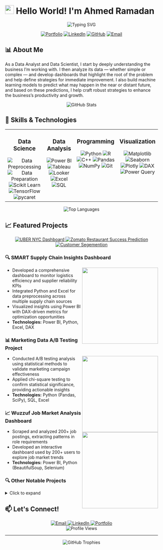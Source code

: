 # <img src="https://raw.githubusercontent.com/TheDudeThatCode/TheDudeThatCode/master/Assets/Hi.gif" width="29px"> Hello World! I'm Ahmed Ramadan

<div align="center">
  <img src="https://readme-typing-svg.herokuapp.com?font=Fira+Code&pause=1000&color=0969DA&center=true&vCenter=true&width=435&lines=Data+Scientist;Data+Analyst;" alt="Typing SVG" />
</div>

<p align="center">
  <a href="https://ahmed-ramadan-portfolio.vercel.app/"><img src="https://img.shields.io/badge/Portfolio-FF5722?style=for-the-badge&logo=todoist&logoColor=white" alt="Portfolio" /></a>
  <a href="https://www.linkedin.com/in/ahmed-ramadan-2273b6370/"><img src="https://img.shields.io/badge/LinkedIn-0077B5?style=for-the-badge&logo=linkedin&logoColor=white" alt="LinkedIn" /></a>
  <a href="https://github.com/AhmedRamadan74"><img src="https://img.shields.io/badge/GitHub-100000?style=for-the-badge&logo=github&logoColor=white" alt="GitHub" /></a>
  <a href="mailto:ahmedcoolahmed17@gmail.com"><img src="https://img.shields.io/badge/Email-D14836?style=for-the-badge&logo=gmail&logoColor=white" alt="Email" /></a>
</p>

## 📊 About Me

As a Data Analyst and Data Scientist, I start by deeply understanding the business I’m working with. I then analyze its data — whether simple or complex — and develop dashboards that highlight the root of the problem and help define strategies for immediate improvement. I also build machine learning models to predict what may happen in the near or distant future, and based on these predictions, I help craft robust strategies to enhance the business’s productivity and growth.

<p align="center">
  <img src="https://github-readme-stats.vercel.app/api?username=AhmedRamadan74&show_icons=true&theme=tokyonight&hide_border=true" alt="GitHub Stats" />
</p>

## 🚀 Skills & Technologies

<table>
  <tr>
    <td valign="top" width="33%">
      <h3 align="center">Data Science</h3>
      <div align="center">  
        <img src="https://img.shields.io/badge/Data%20Preprocessing-red?style=for-the-badge&logo=Data%20Preprocessing&logoColor=white&label=Skill&labelColor=black" alt="Data Preprocessing" />
        <img src="https://img.shields.io/badge/Data%20Preparation-yellow?style=for-the-badge&logo=Data%20Preparation&logoColor=white&label=Skill&labelColor=black" alt="Data Preparation" />
        <img src="https://img.shields.io/badge/Scikit_Learn-blue?style=for-the-badge&logo=Scikit%20Learn&logoColor=white" alt="Scikit Learn" />
        <img src="https://img.shields.io/badge/TensorFlow-orange?style=for-the-badge&logo=TensorFlow&logoColor=white" alt="TensorFlow" />
        <img src="https://img.shields.io/badge/pycaret-blue?style=for-the-badge&logo=pycaret&logoColor=white" alt="pycaret" />
      </div>
    </td>
    <td valign="top" width="33%">
      <h3 align="center">Data Analysis</h3>
      <div align="center">  
        <img src="https://img.shields.io/badge/Power%20BI-%23F2C811.svg?style=for-the-badge&logo=powerbi&logoColor=white" alt="Power BI" />
        <img src="https://img.shields.io/badge/Tableau-E97627?style=for-the-badge&logo=tableau&logoColor=white" alt="Tableau" />
        <img src="https://img.shields.io/badge/Looker-blue?style=for-the-badge&logo=Looker&logoColor=white" alt="Looker" />
        <img src="https://img.shields.io/badge/Excel-217346?style=for-the-badge&logo=microsoft-excel&logoColor=white" alt="Excel" />
        <img src="https://img.shields.io/badge/SQL-%2300758F.svg?style=for-the-badge&logo=sqlite&logoColor=white" alt="SQL" />
      </div>
    </td>
    <td valign="top" width="33%">
      <h3 align="center">Programming</h3>
      <div align="center">  
        <img src="https://img.shields.io/badge/python-%233776AB.svg?style=for-the-badge&logo=python&logoColor=white" alt="Python" />
        <img src="https://img.shields.io/badge/R-%23276DC3.svg?style=for-the-badge&logo=r&logoColor=white" alt="R" />
        <img src="https://img.shields.io/badge/C%2B%2B-blue?style=for-the-badge&logo=C%2B%2B&logoColor=white" alt="C++" />
        <img src="https://img.shields.io/badge/pandas-%23150458.svg?style=for-the-badge&logo=pandas&logoColor=white" alt="Pandas" />
        <img src="https://img.shields.io/badge/numpy-%23013243.svg?style=for-the-badge&logo=numpy&logoColor=white" alt="NumPy" />
        <img src="https://img.shields.io/badge/Git-%23F05033.svg?style=for-the-badge&logo=git&logoColor=white" alt="Git" />
      </div>
    </td>
    <td valign="top" width="33%">
      <h3 align="center">Visualization</h3>
      <div align="center">  
        <img src="https://img.shields.io/badge/Matplotlib-%23ffffff.svg?style=for-the-badge&logo=Matplotlib&logoColor=black" alt="Matplotlib" />
        <img src="https://img.shields.io/badge/Seaborn-%2371ADBC.svg?style=for-the-badge&logo=seaborn&logoColor=white" alt="Seaborn" />
        <img src="https://img.shields.io/badge/Plotly-black?style=for-the-badge&logo=Plotly&logoColor=white" alt="Plotly" />
        <img src="https://img.shields.io/badge/DAX-F2C811?style=for-the-badge&logo=power-bi&logoColor=white" alt="DAX" />
        <img src="https://img.shields.io/badge/Power_Query-cyan?style=for-the-badge&logo=Power%20Query&logoColor=white" alt="Power Query" />
      </div>
    </td>
  </tr>
</table>

<p align="center">
  <img src="https://github-readme-stats.vercel.app/api/top-langs/?username=AhmedRamadan74&layout=compact&theme=tokyonight&hide_border=true" alt="Top Languages" />
</p>

## 📈 Featured Projects

<div align="center">
  <a href="https://app.powerbi.com/view?r=eyJrIjoiMjVhNzI0MTctZGQ2MC00NzMxLTkzODItNmJiY2ZhZjRhOTJlIiwidCI6IjYzMTljNGQ4LWRlMmMtNGEzNy05NzA4LWQ0MjAwYzA3NDQ5OCJ9&pageName=ReportSectionc36a20d275418b20b56c">
    <img src="https://img.shields.io/badge/UBER_NYC_Dashboard-F2C811?style=for-the-badge&logo=power-bi&logoColor=black" alt="UBER NYC Dashboard" />
  </a>
  <a href="https://github.com/AhmedRamadan74/zomato">
    <img src="https://img.shields.io/badge/Zomato_Restaurant_Success_Prediction-3776AB?style=for-the-badge&logo=python&logoColor=white" alt="Zomato Restaurant Success Prediction" />
  </a>
    <a href="https://github.com/AhmedRamadan74/customer-segemention-with-RFM">
    <img src="https://img.shields.io/badge/Customer_Segemention-3776AB?style=for-the-badge&logo=python&logoColor=white" alt="Customer Segemention" />
  </a>
</div>

### 🔍 SMART Supply Chain Insights Dashboard
<a href="https://app.powerbi.com/view?r=eyJrIjoiNzc1YzdkYWQtZDlkZC00MDhkLWJhNGEtZDg4YzRmMDI5NTljIiwidCI6IjI1Y2UwMjYxLWJiZDYtNDljZC1hMWUyLTU0MjYwODg2ZDE1OSJ9"><img align="right" width="250" src="https://img.shields.io/badge/Live_Dashboard-F2C811?style=for-the-badge&logo=power-bi&logoColor=black" /></a>

- Developed a comprehensive dashboard to monitor logistics efficiency and supplier reliability KPIs
- Integrated Python and Excel for data preprocessing across multiple supply chain sources
- Visualized insights using Power BI with DAX-driven metrics for optimization opportunities
- **Technologies:** Power BI, Python, Excel, DAX

### 📊 Marketing Data A/B Testing Project
<a href="https://github.com/Sohila-Khaled-Abbas/ab-testing-marketing-conversion"><img align="right" width="250" src="https://img.shields.io/badge/GitHub_Repo-100000?style=for-the-badge&logo=github&logoColor=white" /></a>

- Conducted A/B testing analysis using statistical methods to validate marketing campaign effectiveness
- Applied chi-square testing to confirm statistical significance, providing actionable insights
- **Technologies:** Python (Pandas, SciPy), SQL, Excel

### 📈 Wuzzuf Job Market Analysis Dashboard
<a href="https://app.powerbi.com/view?r=eyJrIjoiMGNjZmFlOWItMWU3My00ZjM4LTlhYjQtMWY5N2QzOGQwMTAyIiwidCI6IjI1Y2UwMjYxLWJiZDYtNDljZC1hMWUyLTU0MjYwODg2ZDE1OSJ9"><img align="right" width="250" src="https://img.shields.io/badge/Live_Dashboard-F2C811?style=for-the-badge&logo=power-bi&logoColor=black" /></a>

- Scraped and analyzed 200+ job postings, extracting patterns in role requirements
- Developed an interactive dashboard used by 200+ users to explore job market trends
- **Technologies:** Power BI, Python (BeautifulSoup, Selenium)

### 🔍 Other Notable Projects

<details>
  <summary>Click to expand</summary>
  
  ### Social Media Advertising Dashboard
  - Cleaned and aggregated multi-platform advertising data, achieving 100% data completeness
  - Identified key engagement drivers responsible for 35% of total platform engagement
  - **Technologies:** Power BI, Python
  
  ### HR Analytics Dashboard
  - Developed an HR dashboard to monitor 100+ employee KPIs, providing management with real-time workforce insights
  - Automated monthly reporting processes, reducing reporting time by 30%
  - **Technologies:** Power BI, DAX, Excel
  
  ### Startup Expansion Analysis Dashboard
  - Automated data preprocessing, resolving 15% missing data
  - Highlighted key metrics: $1.5M revenue lead, ROI exceeding 137,437.83%
  - **Technologies:** Power BI, Python
  
  ### Emergency Room Dashboard
  - Boosted patient satisfaction (+13%) and reduced wait times (1.9%)
  - **Technologies:** Power BI
  
  ### Regional Sales Dashboard
  - Achieved a 20% sales increase through advanced DAX measures
  - **Technologies:** Power BI
</details>


## 📫 Let's Connect!
<div align="center">
  <a href="mailto:sohilakhaled811@gmail.com">
    <img src="https://img.shields.io/badge/Email-D14836?style=for-the-badge&logo=gmail&logoColor=white" alt="Email" />
  </a>
  <a href="https://linkedin.com/in/sohilakabbas">
    <img src="https://img.shields.io/badge/LinkedIn-0077B5?style=for-the-badge&logo=linkedin&logoColor=white" alt="LinkedIn" />
  </a>
  <a href="https://sohilakhaledportfolio.vercel.app/">
    <img src="https://img.shields.io/badge/Portfolio-FF5722?style=for-the-badge&logo=todoist&logoColor=white" alt="Portfolio" />
  </a>
</div>

<div align="center">
  <img src="https://komarev.com/ghpvc/?username=Sohila-Khaled-Abbas&style=flat-square&color=blue" alt="Profile Views" />
</div>

---

<div align="center">
  <img src="https://github-profile-trophy.vercel.app/?username=Sohila-Khaled-Abbas&theme=nord&column=7&no-frame=true" alt="GitHub Trophies" />
</div>
